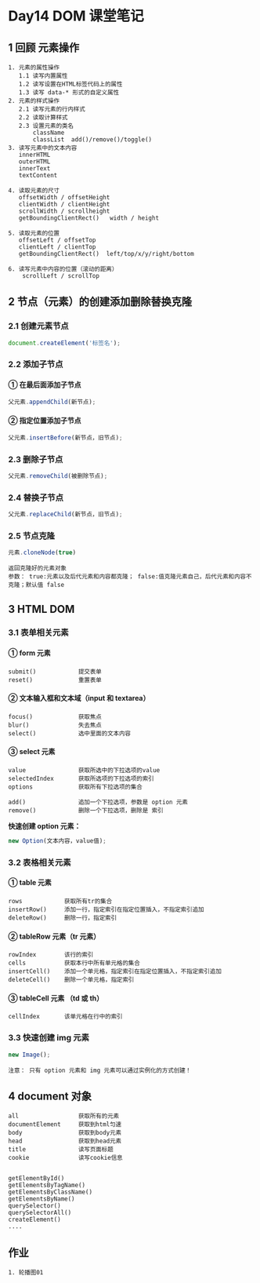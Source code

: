 # Day14 DOM 课堂笔记

## 1 回顾 元素操作

```
1. 元素的属性操作
   1.1 读写内置属性
   1.2 读写设置在HTML标签代码上的属性
   1.3 读写 data-* 形式的自定义属性
2. 元素的样式操作
   2.1 读写元素的行内样式
   2.2 读取计算样式
   2.3 设置元素的类名
       className
       classList  add()/remove()/toggle()
3. 读写元素中的文本内容
   innerHTML
   outerHTML
   innerText
   textContent
   
4. 读取元素的尺寸
   offsetWidth / offsetHeight
   clientWidth / clientHeight
   scrollWidth / scrollheight
   getBoundingClientRect()   width / height

5. 读取元素的位置
   offsetLeft / offsetTop
   clientLeft / clientTop
   getBoundingClientRect()	left/top/x/y/right/bottom

6. 读写元素中内容的位置（滚动的距离）
    scrollLeft / scrollTop

```





## 2 节点（元素）的创建添加删除替换克隆

### 2.1 创建元素节点

```js
document.createElement('标签名');
```

### 2.2 添加子节点

#### ① 在最后面添加子节点

```js
父元素.appendChild(新节点);
```

#### ② 指定位置添加子节点

```js
父元素.insertBefore(新节点，旧节点);
```

### 2.3 删除子节点

```js
父元素.removeChild(被删除节点);
```

### 2.4 替换子节点

```js
父元素.replaceChild(新节点，旧节点);
```

### 2.5 节点克隆

```js
元素.cloneNode(true)
```

```
返回克隆好的元素对象
参数： true:元素以及后代元素和内容都克隆； false:值克隆元素自己，后代元素和内容不克隆；默认值 false
```





## 3 HTML DOM

### 3.1 表单相关元素

#### ① form 元素

```
submit()			提交表单
reset()				重置表单
```

#### ② 文本输入框和文本域（input 和 textarea）

```
focus()				获取焦点
blur()				失去焦点
select()			选中里面的文本内容
```

#### ③ select 元素

```
value				获取所选中的下拉选项的value
selectedIndex		获取所选项的下拉选项的索引
options				获取所有下拉选项的集合

add()				追加一个下拉选项，参数是 option 元素
remove()			删除一个下拉选项，删除是 索引
```

**快速创建 option 元素：**

```js
new Option(文本内容，value值);
```

### 3.2 表格相关元素 

#### ① table 元素

```
rows			获取所有tr的集合
insertRow()		添加一行，指定索引在指定位置插入，不指定索引追加
deleteRow()		删除一行，指定索引
```

#### ② tableRow 元素（tr 元素）

```
rowIndex		该行的索引
cells			获取本行中所有单元格的集合
insertCell()	添加一个单元格，指定索引在指定位置插入，不指定索引追加
deleteCell()	删除一个单元格，指定索引
```

#### ③ tableCell 元素 （td 或 th）

```
cellIndex		该单元格在行中的索引
```

### 3.3 快速创建 img 元素

```js
new Image();
```

```
注意： 只有 option 元素和 img 元素可以通过实例化的方式创建！
```



## 4 document 对象

```
all					获取所有的元素
documentElement		获取到html匀速
body				获取到body元素
head				获取到head元素
title				读写页面标题
cookie				读写cookie信息


getElementById()
getElementsByTagName()
getElementsByClassName()
getElementsByName()
querySelector()
querySelectorAll()
createElement()
....
```









## 作业

```
1. 轮播图01
```















